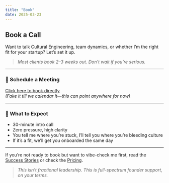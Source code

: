 ```yaml
---
title: "Book"
date: 2025-03-23
---
```


## Book a Call

Want to talk Cultural Engineering, team dynamics, or whether I’m the right fit for your startup? Let’s set it up.

> *Most clients book 2–3 weeks out. Don’t wait if you’re serious.*

---

### 🔗 Schedule a Meeting  
[Click here to book directly](https://calendly.com/brandarchist)  
*(Fake it till we calendar it—this can point anywhere for now)*

---

### 🧩 What to Expect
- 30-minute intro call  
- Zero pressure, high clarity  
- You tell me where you’re stuck, I’ll tell you where you’re bleeding culture  
- If it’s a fit, we’ll get you onboarded the same day

---

If you’re not ready to book but want to vibe-check me first, read the [Success Stories](/success-stories) or check the [Pricing](/pricing).

> *This isn’t fractional leadership. This is full-spectrum founder support, on your terms.*
